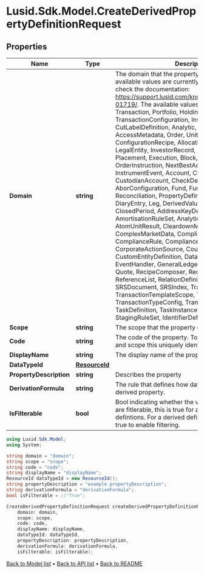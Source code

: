 # Lusid.Sdk.Model.CreateDerivedPropertyDefinitionRequest

## Properties

Name | Type | Description | Notes
------------ | ------------- | ------------- | -------------
**Domain** | **string** | The domain that the property exists in. Not all available values are currently supported, please check the documentation: https://support.lusid.com/knowledgebase/article/KA-01719/. The available values are: NotDefined, Transaction, Portfolio, Holding, ReferenceHolding, TransactionConfiguration, Instrument, CutLabelDefinition, Analytic, PortfolioGroup, Person, AccessMetadata, Order, UnitResult, MarketData, ConfigurationRecipe, Allocation, Calendar, LegalEntity, InvestorRecord, InvestmentAccount, Placement, Execution, Block, Participation, Package, OrderInstruction, NextBestAction, CustomEntity, InstrumentEvent, Account, ChartOfAccounts, CustodianAccount, CheckDefinition, Abor, AborConfiguration, Fund, FundConfiguration, Fee, Reconciliation, PropertyDefinition, Compliance, DiaryEntry, Leg, DerivedValuation, Timeline, ClosedPeriod, AddressKeyDefinition, AmortisationRuleSet, AnalyticsSetInventory, AtomUnitResult, CleardownModule, ComplexMarketData, ComplianceRunSummary, ComplianceRule, ComplianceRunInfo, CorporateActionSource, CounterpartyAgreement, CustomEntityDefinition, DataType, Dialect, EventHandler, GeneralLedgerProfile, PostingModule, Quote, RecipeComposer, ReconciliationRunBreak, ReferenceList, RelationDefinition, ReturnBlockIndex, SRSDocument, SRSIndex, TransactionTemplate, TransactionTemplateScope, TransactionType, TransactionTypeConfig, TranslationScript, TaskDefinition, TaskInstance, Worker, StagingRuleSet, IdentifierDefinition | 
**Scope** | **string** | The scope that the property exists in. | 
**Code** | **string** | The code of the property. Together with the domain and scope this uniquely identifies the property. | 
**DisplayName** | **string** | The display name of the property. | 
**DataTypeId** | [**ResourceId**](ResourceId.md) |  | 
**PropertyDescription** | **string** | Describes the property | [optional] 
**DerivationFormula** | **string** | The rule that defines how data is composed for a derived property. | 
**IsFilterable** | **bool** | Bool indicating whether the values of this property are fitlerable, this is true for all non-derived property defintions.  For a derived definition this must be set true to enable filtering. | 

```csharp
using Lusid.Sdk.Model;
using System;

string domain = "domain";
string scope = "scope";
string code = "code";
string displayName = "displayName";
ResourceId dataTypeId = new ResourceId();
string propertyDescription = "example propertyDescription";
string derivationFormula = "derivationFormula";
bool isFilterable = //"True";

CreateDerivedPropertyDefinitionRequest createDerivedPropertyDefinitionRequestInstance = new CreateDerivedPropertyDefinitionRequest(
    domain: domain,
    scope: scope,
    code: code,
    displayName: displayName,
    dataTypeId: dataTypeId,
    propertyDescription: propertyDescription,
    derivationFormula: derivationFormula,
    isFilterable: isFilterable);
```

[Back to Model list](../README.md#documentation-for-models) &#8226; [Back to API list](../README.md#documentation-for-api-endpoints) &#8226; [Back to README](../README.md)

